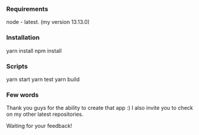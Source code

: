 ### Requirements

node - latest. (my version 13.13.0)

### Installation

yarn install
npm install

### Scripts

yarn start
yarn test
yarn build

### Few words

Thank you guys for the ability to create that app :)
I also invite you to check on my other latest repositories.

Waiting for your feedback!
